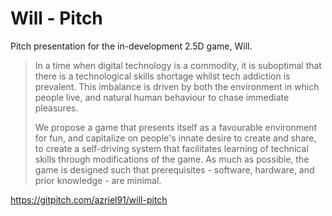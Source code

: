 # Will - Pitch

Pitch presentation for the in-development 2.5D game, Will.

> In a time when digital technology is a commodity, it is suboptimal that there is a technological skills shortage whilst tech addiction is prevalent. This imbalance is driven by both the environment in which people live, and natural human behaviour to chase immediate pleasures.
>
> We propose a game that presents itself as a favourable environment for fun, and capitalize on people's innate desire to create and share, to create a self-driving system that facilitates learning of technical skills through modifications of the game. As much as possible, the game is designed such that prerequisites - software, hardware, and prior knowledge - are minimal.

https://gitpitch.com/azriel91/will-pitch
